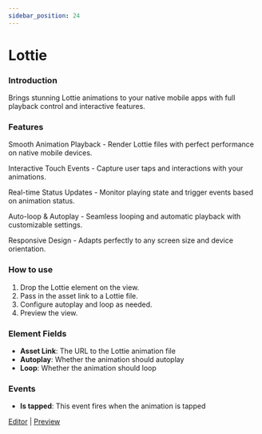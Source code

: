```yaml
---
sidebar_position: 24
---
```


# Lottie

### Introduction
Brings stunning Lottie animations to your native mobile apps with full playback control and interactive features.

### Features
Smooth Animation Playback - Render Lottie files with perfect performance on native mobile devices.

Interactive Touch Events - Capture user taps and interactions with your animations.

Real-time Status Updates - Monitor playing state and trigger events based on animation status.

Auto-loop & Autoplay - Seamless looping and automatic playback with customizable settings.

Responsive Design - Adapts perfectly to any screen size and device orientation.

### How to use
1. Drop the Lottie element on the view.
2. Pass in the asset link to a Lottie file.
3. Configure autoplay and loop as needed.
4. Preview the view.

### Element Fields
- **Asset Link**: The URL to the Lottie animation file
- **Autoplay**: Whether the animation should autoplay
- **Loop**: Whether the animation should loop

### Events
- **Is tapped**: This event fires when the animation is tapped

[Editor](https://bubble.io/page?id=mobile-plugins&test_plugin=1756657875980x400426292486864900_current&tab=Design&name=lottie&type=page&elements=bTMdc) | [Preview](https://mobile-plugins.bubbleapps.io/version-test/api/1.1/mobile/preview?debug_mode=true&preview_view=lottie)